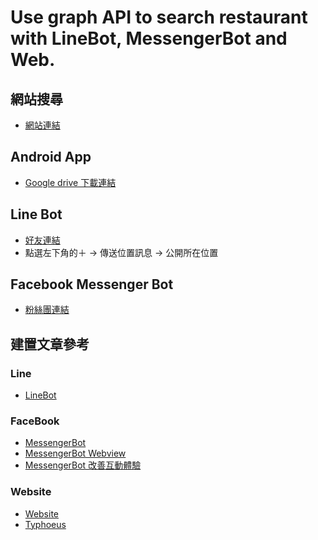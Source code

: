 Use graph API to search restaurant with LineBot, MessengerBot and Web.
===================================================================

網站搜尋
-------
- [網站連結](https://johnwudevelop.tk/location)

Android App
------------
- [Google drive 下載連結](https://drive.google.com/file/d/1arPL3wLz2RsvWssghRw1liAIZeYUn9ZX/view?usp=sharing)

Line Bot
-------------
- [好友連結](https://line.me/R/ti/p/%40cqh3529k)
- 點選左下角的＋ -> 傳送位置訊息 -> 公開所在位置

Facebook Messenger Bot
-------------
- [粉絲團連結](https://www.facebook.com/%E7%BE%8E%E9%A3%9F%E5%BF%AB%E6%90%9C-844639869021578/?fref=ts)

建置文章參考
----------
### Line
- [LineBot](https://medium.com/@johnwu2613/linebot-%E9%A4%90%E5%BB%B3%E8%B3%87%E8%A8%8A-with-ruby-on-rails-95b592851ca)
### FaceBook
- [MessengerBot](https://medium.com/@johnwu2613/%E6%90%9C%E5%B0%8B%E9%A4%90%E5%BB%B3-facebook-bot-ruby-on-rails-b83787bea303)
- [MessengerBot Webview](https://medium.com/@johnwu2613/facebook-messenger-bot-webview%E5%AF%A6%E4%BD%9C-ruby-on-rails-56a0311153da)
- [MessengerBot 改善互動體驗](https://medium.com/@johnwu2613/%E6%90%9C%E5%B0%8B%E9%A4%90%E5%BB%B3-facebook-messenger-bot-%E6%94%B9%E5%96%84%E4%BA%92%E5%8B%95%E9%AB%94%E9%A9%97-4518e4b3b214)
### Website
- [Website](https://medium.com/@johnwu2613/linebot-%E9%A4%90%E5%BB%B3%E8%B3%87%E8%A8%8A-with-ruby-on-rails-95b592851ca)
- [Typhoeus](https://medium.com/@johnwu2613/typhoeus-send-multiple-request-at-the-same-time-with-ruby-on-rails-a74e99b4958b)
